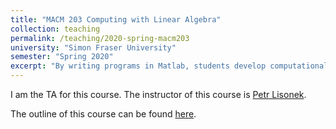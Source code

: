 ```yaml
---
title: "MACM 203 Computing with Linear Algebra"
collection: teaching
permalink: /teaching/2020-spring-macm203
university: "Simon Fraser University"
semester: "Spring 2020"
excerpt: "By writing programs in Matlab, students develop computational models which illustrate applications of linear algebra. Topics include large-scale matrix computations, experiments with cellular automata, PageRank (Google's ranking algorithm), population models, data fitting and optimization, image processing, and cryptography."
---
```


I am the TA for this course. The instructor of this course is [Petr Lisonek](http://www.cecm.sfu.ca/~plisonek/). 

The outline of this course can be found [here](http://www.sfu.ca/outlines.html?2020/spring/macm/203/d100).
